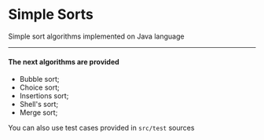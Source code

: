 # Simple Sorts
Simple sort algorithms implemented on Java language
***

#### The next algorithms are provided

* Bubble sort;
* Choice sort;
* Insertions sort;
* Shell's sort;
* Merge sort;

You can also use test cases provided in `src/test` sources
